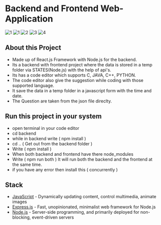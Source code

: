 # Backend and Frontend Web-Application

![1](https://user-images.githubusercontent.com/83027100/201521288-64a1a540-c12f-4112-87c2-86a1ea217204.jpg)
![1](https://user-images.githubusercontent.com/83027100/207076640-77121af8-c521-4594-a6b0-3becf1005f9d.jpg)
![2](https://user-images.githubusercontent.com/83027100/207076670-c457230a-c7ca-4c04-ac70-ded6fb7b1d0a.jpg)
![3](https://user-images.githubusercontent.com/83027100/207076697-8f0be8c9-6230-4857-8d49-807028df7b1b.jpg)
![4](https://user-images.githubusercontent.com/83027100/207076759-0d96eb07-07b6-412b-b64b-1a7af6d2015d.jpg)

## About this Project
- Made up of React.js Framework with Node.js for the backend. 
- Its a backend with frontend project where the data is stored in a temp folder via STATES(Node.js) with the help of api's.
- Its has a code editor which supports C, JAVA, C++, PYTHON.
- The code editor also give the suggestion while coding with those supported language.
- It save the data in a temp folder in a javascript form with the time and date.
- The Question are taken from the json file direclty.

## Run this project in your system

- open terminal in your code editor 
- cd backend
- while in backend write ( npm install )
- cd .. ( Get out from the backend folder )
- Write ( npm install )
- When both backend and frontend have there node_modules
- Write ( npm run both ) It will run both the backend and the frontend at the same time.
- if you have any error then install this ( concurrently )

## Stack

- [JavaScript](https://www.javascript.com/) - Dynamically updating content, control multimedia, animate images
- [Express.js](https://expressjs.com/) - Fast, unopinionated, minimalist web framework for Node.js
- [Node.js](https://nodejs.org/en/docs/) - Server-side programming, and primarily deployed for non-blocking, event-driven servers



